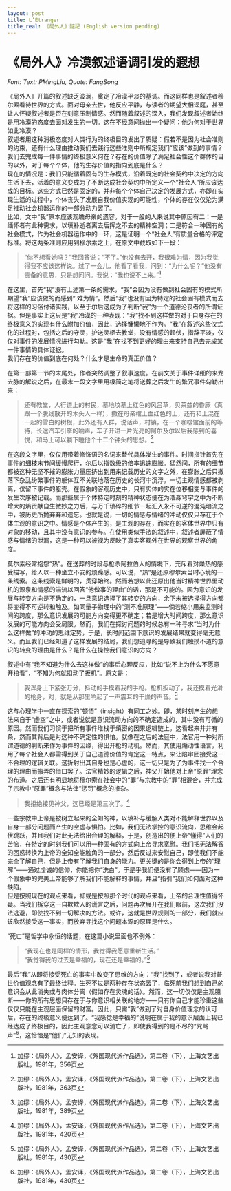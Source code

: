 ```yaml
---
layout: post
title: L’Étranger
title_real: 《局外人》隨記 (English version pending)
---
```

《局外人》冷漠叙述语调引发的遐想
====
*Font: Text: PMingLiu, Quote: FangSong*

《局外人》开篇的叙述缺乏波澜，奠定了冷漠平淡的基调。而这同样也是叙述者穆尔索看待世界的方式。面对母亲去世，他反应平静，与读者的期望大相迳庭，甚至让人怀疑叙述者是否在刻意压制情感。然而随着叙述的深入，我们发现叙述者始终是用冷漠的态度去面对发生的一切。这在不经意间抛出一个疑问：他为何对于世界如此冷漠？  
叙述者用这种消极态度对人类行为的终极目的发出了质疑：假若不是因为社会准则的约束，还有什么理由推动我们去践行这些准则中所规定我们“应该”做到的事情？我们去完成每一件事情的终极意义何在？存在的价值除了满足社会性这个群体的目的以外，对于每个个体，他的生存价值的指向到底是什么？  
现在的情况是：我们只能循着固有的生存模式，沿着既定的社会契约中决定的方向生活下去，活着的意义变成为了不断达成社会契约中所定义一个“社会人”所应该达成的目标。这些方式已然是固定的，并非每个个体自己决定的发展方式，亦即在实现生活的过程中，个体丧失了发展自我价值实现的可能性，个体的存在仅仅沦为满足推动社会机器运作的一部分动力罢了。  
比如，文中“我”原本应该观瞻母亲的遗容。对于一般的人来说其中原因有二：一是缅怀者有此种需求，以填补逝者离去后挥之不去的精神空洞；二是符合一种固有的社会模式，作为社会机器运作中的一环，这是证明一个“社会人”有质量合格的评定标准。将这两条准则应用到穆尔索之上，在原文中截取如下一段：

> “你不想看她吗？”我回答说：“不了。”他没有去开，我很难为情，因为我觉得我不应该这样说。过了一会儿，他看了看我，问到：“为什么呢？”他没有责备的意思，只是想问问。我说：“我也说不上来。”[^1]

在这里，首先“我”没有上述第一条的需求，“我”会因为没有做到社会固有的模式所期望“我”应该做的而感到“
难为情”。然后“我”也没有因为特定的社会固有模式而去将这样的习俗付诸实践，以至于尔后这成为了判断“我”为一个道德沦丧者的所谓证据。但是事实上这只是“我”冷漠的一种表现：“我”找不到这样做的对于自身存在的终极意义的实现有什么附加价值，因此，选择慵懒地不作为。“我”在叙述这些仪式化的过程时，包括之后的守灵，护送灵柩去教堂，没有情感的起伏，措辞平淡，仅仅对事件的发展情况进行勾勒。这是“我”在找不到更好的理由来支持自己去完成某一件事情的具体证据。  
我们存在的价值到底在何处？什么才是生命的真正价值？


在第一部第一节的末尾处，作者突然调整了叙事速度。在前文关于事件详细的来龙去脉的解说之后，在最末一段文字里用极简之笔将送葬之后发生的繁冗事件勾勒出来：

> 还有教堂，人行道上的村民，墓地坟墓上红色的风吕草，贝莱兹的昏厥（真跟一个脱线散开的木头人一样），撒在母亲棺上血红色的土，还有和土混在一起的雪白的树根，此外还有人群，说话声，村镇，在一个咖啡馆面前的等待，长途汽车引擎的响声，车子开进一片光亮的阿尔及尔以后我感到的喜悦，和马上可以躺下睡他个十二个钟头的思想。[^2]

在这段文字里，仅仅用带着修饰语的名词来替代具体发生的事件。时间指针首先在事件的细枝末节间缓慢爬行，尔后以指数级的倍率迅速膨胀。猛然间，所有的细节都被这种无坚不摧的膨胀力量压挤出到用来记载历史的文字之外，在膨胀之后只撒落下杂乱纷繁事件的躯体互不关联地落在历史的长河中沉浮。一切主观情感都被剥离，仅留下事件的躯壳。在假象的客观历史中，只有实体的实在位移相变与事件的发生次序被记载。而那些属于个体特定时刻的精神状态便在为浩淼穹宇之中为不断增大的熵贡献自生微妙之力后，与万千琐碎的细节一起汇入永不可逆的混沌暗流之中，被历史所抛弃弃和遗忘。也就是说，一切的情感与情绪的冲动仅仅只存在于个体主观的意识之中。情感是个体产生的，是主观的存在，而实在的客体世界中只有对象的移动，且其中没有意识的参与。在使用类似手法的叙述中，叙述者屏蔽了情感与情绪的泄漏，这是一种可以被视为反映了真实客观外在世界的观察世界的角度。


莫尔索经常抱怨“热”。在送葬的时段与枪杀阿拉伯人的情境下，充斥着对燥热的感受描写，给人以一种坐立不安的烦躁感。可以说，“热”是还原穆尔索当时心境的一条线索。这条线索是鲜明的，贯穿始终。然而若想以此还原出他当时精神世界里动机的源泉和情感的湍流以回答“他做事的理由”的话，那是不可能的。因为意识的发展与转变方向是不确定的，一旦意识选择了其转变的方向，余下未被选择得方向都将变得不可逆转和触及。如同量子物理中的“测不准原理”——倘若缩小用来监测时间的跨度，那么意识发展的可能方向变得更不确定；若是增大时间跨度，那么意识发展的可能方向会受局限。然而，我们在探讨问题的时候总有一种寻求“当时为什么这样做”的冲动的思维定势，于是，长时间范围下意识的发展结果就变得毫无意义。而且我们已经知道了这样发展的结局，我们想追寻的是导致我们触摸不道的意识的转变的理由是什么？是什么在操控我们意识的方向？

叙述中有“我不知道为什么去这样做”的事后心理反应，比如“说不上为什么不愿意开棺看”，“不知为何就扣动了扳机”。原文是：

> 我浑身上下紧张万分，抖动的手摸着我的手枪。枪机扳动了，我还摸着光滑的枪身，对，就是从那里响起了一声震耳的干燥的声音。[^3]

这与心理学中一直在探索的“顿悟”（insight）有同工之妙。即，某时刻产生的想法来自于“虚空”之中，或者说就是意识流动方向的不确定造成的，其中没有可循的原因。然而我们习惯于把所有事件堆栈于缜密的因果逻辑链上。这看起来井井有条，然而其背后是对这种不确定性的惧怕。就像在之后的法庭中，法官用一种对所谓道德的判断来作为事件的因缘，得出开枪的动机。然而，其使用煽动性语言，利用了每个社会人都需得到关于自己道德价值的肯定这一特点，来让陪审团接受这一不合理的逻辑关联。这折射出其自身也是心虚的，这一切只是为了为事件找一个合理的理由而搬弄的借口罢了。法官精妙的逻辑之后，神父开始他对上帝“原罪”理念的布道。之后还有明显地将穆尔索在社会中的“罪”与宗教中的“罪”相混合，并完成了宗教中“原罪”概念与法律“惩罚”概念的掺杂。

> 我拒绝接见神父，这已经是第三次了。[^4]

一些宗教中上帝是被树立起来的全知的神，以填补与缓解人类对不能解释世界以及自身一部分问题而产生的空虚与惧怕。比如，我们无法掌控的意识流向，思维会起伏跳跃，并且我们对此无法给出合理的解释，于是，创造出的便上帝“懂得”人们的苦恼，在特定的时刻我们可以用一种固有的方式向上帝寻求宽慰。我们把无法解答的困惑转换为上帝的全知全能触角的一部分，然后反过来安慰自己，即使我们不能完全了解自己，但是上帝有了解我们自身的能力。更关键的是你会得到上帝的“理解”——通过虔诚的信仰，你能把你“洗白”。于是乎我们便没有了顾虑——因为一个假象中的完美上帝能够了解我们不能解释的事情，并且“指引”我们如何面对这种缺陷。  
但是按照现在的观点来看，抑或是按照那个时代的观点来看，上帝的合理性值得怀疑。当我们拆穿这一自欺欺人的谎言之后，问题再次展开在我们眼前，这次我们没法逃避，即使找不到一切解决的方法。或许，这就是世界规则的一部分，我们就应该欣然接受这一事实，而放弃寻找这个问题本源的原理是什么。


“死亡”是哲学中永恒的话题，在这篇小说里面也不例外：

> “我现在也是同样的情形，我觉得我愿意重新生活。”  
“我觉得我的过去是幸福的，现在还是幸福的。”[^5]

最后“我”从即将接受死亡的事实中改变了思维的方向：“我”找到了，或者说我对普世价值观念有了最终诠释。生死不过是两种存在状态罢了，临死前我们想到自己的意识会从此消失或与肉体分离（假如存在灵魂的话）。然而，这一切仅仅是主观臆断——你的所有思想只存在于与你意识相关联的地方——只有你自己才能珍重这些仅仅只能在主观层面保留的财富。因此，只需“我”做到了对自身价值理念的认可后，存在的终极意义便达到了。“我感觉是幸福的”说明在属于我的意识层面上我已经达成了终极目的，因此主观意念可以消亡了，即使我得到的是不尽的“咒骂声”[^6]，这恰恰是“他们”无知的表现。

[^1]: 加缪：《局外人》，孟安译，《外国现代派作品选》，第二卷（下），上海文艺出版社，1981年，356页

[^2]: 加缪：《局外人》，孟安译，《外国现代派作品选》，第二卷（下），上海文艺出版社，1981年，363页

[^3]: 加缪：《局外人》，孟安译，《外国现代派作品选》，第二卷（下），上海文艺出版社，1981年，389页

[^4]: 加缪：《局外人》，孟安译，《外国现代派作品选》，第二卷（下），上海文艺出版社，1981年，420页

[^5]: 加缪：《局外人》，孟安译，《外国现代派作品选》，第二卷（下），上海文艺出版社，1981年，430页

[^6]: 加缪：《局外人》，孟安译，《外国现代派作品选》，第二卷（下），上海文艺出版社，1981年，430页
